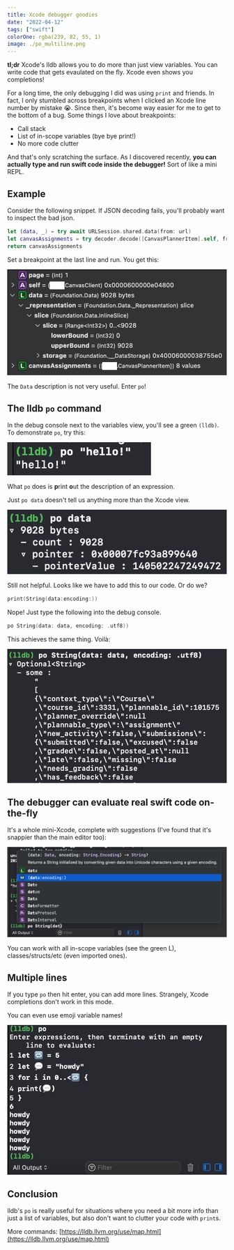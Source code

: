 ```yaml
---
title: Xcode debugger goodies
date: "2022-04-12"
tags: ["swift"]
colorOne: rgba(239, 82, 55, 1)
image: ./po_multiline.png
---
```


**tl;dr** Xcode's lldb allows you to do more than just view variables. You can write code that gets evaulated on the fly. Xcode even shows you completions!

For a long time, the only debugging I did was using `print` and friends. In fact, I only stumbled across breakpoints when I clicked an Xcode line number by mistake 😭. Since then, it's become way easier for me to get to the bottom of a bug. Some things I love about breakpoints:

* Call stack
* List of in-scope variables (bye bye print!)
* No more code clutter

And that's only scratching the surface. As I discovered recently, **you can actually type and run swift code inside the debugger!** Sort of like a mini REPL. 

## Example

Consider the following snippet. If JSON decoding fails, you'll probably want to inspect the bad json. 

```swift
let (data, _) = try await URLSession.shared.data(from: url)
let canvasAssignments = try decoder.decode([CanvasPlannerItem].self, from: data)
return canvasAssignments
```
Set a breakpoint at the last line and run. You get this:

![debugger variables](debugger.png)

The `Data` description is not very useful. Enter `po`!

## The lldb `po` command

In the debug console next to the variables view, you'll see a green `(lldb)`. To demonstrate `po`, try this:

![po demo](po_hello.png)

What `po` does is **p**rint **o**ut the description of an expression. 

Just `po data` doesn't tell us anything more than the Xcode view. 

![po data](po_data.png)

Still not helpful. Looks like we have to add this to our code. Or do we?

```swift
print(String(data:encoding:))
```

Nope! Just type the following into the debug console.

```swift
po String(data: data, encoding: .utf8))
``` 
This achieves the same thing. Voilà: 

![po json](po_json.png)

## The debugger can evaluate **real swift code** on-the-fly

It's a whole mini-Xcode, complete with suggestions (I've found that it's snappier than the main editor too):

![po data](po_autocomplete.png)

You can work with all in-scope variables (see the green L), classes/structs/etc (even imported ones).

## Multiple lines

If you type `po` then hit enter, you can add more lines. Strangely, Xcode completions don't work in this mode. 

You can even use emoji variable names! 

![po multiline](po_multiline.png)

## Conclusion

lldb's `po` is really useful for situations where you need a bit more info than just a list of variables, but also don't want to clutter your code with `print`s. 

More commands: [https://lldb.llvm.org/use/map.html](https://lldb.llvm.org/use/map.html)





